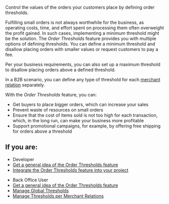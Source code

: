 Control the values of the orders your customers place by defining order thresholds. 

Fulfilling small orders is not always worthwhile for the business, as operating costs, time, and effort spent on processing them often overweight the profit gained. In such cases, implementing a minimum threshold might be the solution. The *Order Thresholds* feature provides you with multiple options of defining thresholds. You can define a minimum threshold and disallow placing orders with smaller values or request customers to pay a fee.

Per your business requirements, you can also set up a maximum threshold to disallow placing orders above a defined threshold.

In a B2B scenario, you can define any type of threshold for each [merchant relation](https://documentation.spryker.com/docs/en/merchants-and-merchant-relations-overview) separately.

With the *Order Thresholds* feature, you can:

* Get buyers to place bigger orders, which can increase your sales
* Prevent waste of resources on small orders
* Ensure that the cost of items sold is not too high for each transaction, which, in the long run, can make your business more profitable
* Support promotional campaigns, for example, by offering free shipping for orders above a threshold

## If you are:

<div class="mr-container">
    <div class="mr-list-container">
        <!-- col1 -->
        <div class="mr-col">
            <ul class="mr-list mr-list-green">
                <li class="mr-title">Developer</li>
                <li><a href="https://documentation.spryker.com/docs/en/order-thresholds-feature-overview" class="mr-link">Get a general idea of the Order Thresholds feature</a></li>
                <li><a href="">Integrate the Order Thresholds feature into your project</a></li>
            </ul>
        </div>
        <!-- col2 -->
        <div class="mr-col">
            <ul class="mr-list mr-list-blue">
                <li class="mr-title"> Back Office User</li>
                <li><a href="https://documentation.spryker.com/docs/en/order-thresholds-feature-overview" class="mr-link">Get a general idea of the Order Thresholds feature</a></li>
                <li><a href="">Manage Global Thresholds</a></li>
                <li><a href="" class="mr-link">Manage Thresholds per Merchant Relations</a></li>
            </ul>
        </div>
    </div>
</div>